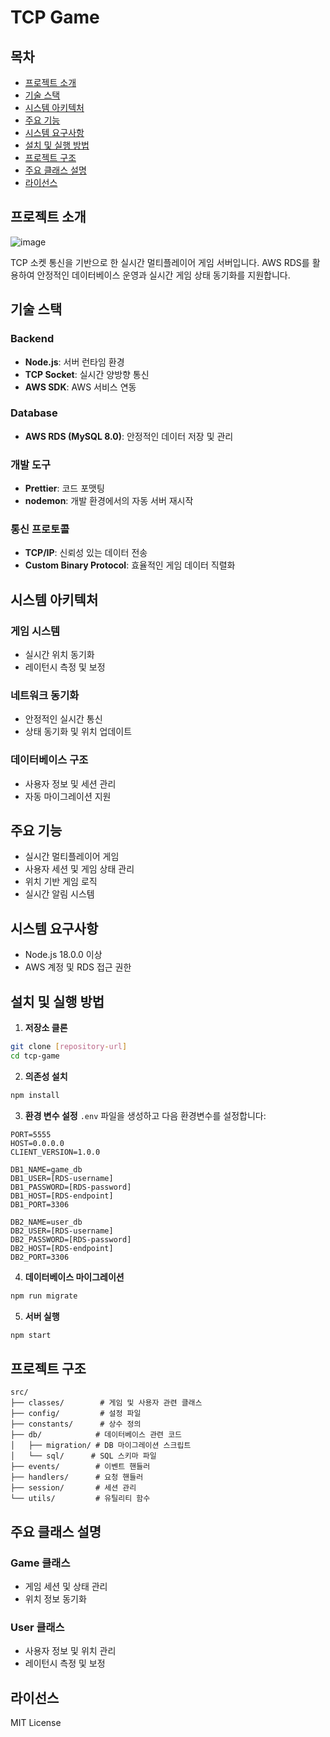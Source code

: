 # TCP Game

## 목차

- [프로젝트 소개](#프로젝트-소개)
- [기술 스택](#기술-스택)
- [시스템 아키텍처](#시스템-아키텍처)
- [주요 기능](#주요-기능)
- [시스템 요구사항](#시스템-요구사항)
- [설치 및 실행 방법](#설치-및-실행-방법)
- [프로젝트 구조](#프로젝트-구조)
- [주요 클래스 설명](#주요-클래스-설명)
- [라이선스](#라이선스)

## 프로젝트 소개
![image](https://github.com/user-attachments/assets/e558a720-15f9-43f4-ad9a-8ba108b0ecb6)

TCP 소켓 통신을 기반으로 한 실시간 멀티플레이어 게임 서버입니다. AWS RDS를 활용하여 안정적인 데이터베이스 운영과 실시간 게임 상태 동기화를 지원합니다.

## 기술 스택

### Backend

- **Node.js**: 서버 런타임 환경
- **TCP Socket**: 실시간 양방향 통신
- **AWS SDK**: AWS 서비스 연동

### Database

- **AWS RDS (MySQL 8.0)**: 안정적인 데이터 저장 및 관리

### 개발 도구

- **Prettier**: 코드 포맷팅
- **nodemon**: 개발 환경에서의 자동 서버 재시작

### 통신 프로토콜

- **TCP/IP**: 신뢰성 있는 데이터 전송
- **Custom Binary Protocol**: 효율적인 게임 데이터 직렬화

## 시스템 아키텍처

### 게임 시스템

- 실시간 위치 동기화
- 레이턴시 측정 및 보정

### 네트워크 동기화

- 안정적인 실시간 통신
- 상태 동기화 및 위치 업데이트

### 데이터베이스 구조

- 사용자 정보 및 세션 관리
- 자동 마이그레이션 지원

## 주요 기능

- 실시간 멀티플레이어 게임
- 사용자 세션 및 게임 상태 관리
- 위치 기반 게임 로직
- 실시간 알림 시스템

## 시스템 요구사항

- Node.js 18.0.0 이상
- AWS 계정 및 RDS 접근 권한

## 설치 및 실행 방법

1. **저장소 클론**

```bash
git clone [repository-url]
cd tcp-game
```

2. **의존성 설치**

```bash
npm install
```

3. **환경 변수 설정**
   `.env` 파일을 생성하고 다음 환경변수를 설정합니다:

```
PORT=5555
HOST=0.0.0.0
CLIENT_VERSION=1.0.0

DB1_NAME=game_db
DB1_USER=[RDS-username]
DB1_PASSWORD=[RDS-password]
DB1_HOST=[RDS-endpoint]
DB1_PORT=3306

DB2_NAME=user_db
DB2_USER=[RDS-username]
DB2_PASSWORD=[RDS-password]
DB2_HOST=[RDS-endpoint]
DB2_PORT=3306
```

4. **데이터베이스 마이그레이션**

```bash
npm run migrate
```

5. **서버 실행**

```bash
npm start
```

## 프로젝트 구조

```
src/
├── classes/        # 게임 및 사용자 관련 클래스
├── config/         # 설정 파일
├── constants/      # 상수 정의
├── db/            # 데이터베이스 관련 코드
│   ├── migration/ # DB 마이그레이션 스크립트
│   └── sql/      # SQL 스키마 파일
├── events/        # 이벤트 핸들러
├── handlers/      # 요청 핸들러
├── session/       # 세션 관리
└── utils/         # 유틸리티 함수
```

## 주요 클래스 설명

### Game 클래스

- 게임 세션 및 상태 관리
- 위치 정보 동기화

### User 클래스

- 사용자 정보 및 위치 관리
- 레이턴시 측정 및 보정

## 라이선스

MIT License
